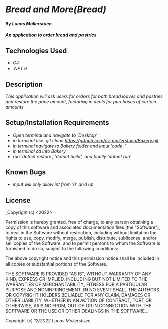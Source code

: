 # _Bread and More(Bread)_

#### By _Lucas Mollerstuen_

#### _An application to order bread and pastries_

## Technologies Used

* _C#_
* _.NET 6_

## Description

_This application will ask users for orders for both bread loaves and pastries and resturn the price amount, factoring in deals for purchases of certain amounts_

## Setup/Installation Requirements

* _Open terminal and navigate to 'Desktop'_
* _in terminal use: git clone https://github.com/oz-mollerstuen/Bakery.git_
* _in terminal navigate to Bakery folder and input 'code .'_
* _in terminal cd into Bakery_
* _run 'dotnet restore', 'dotnet build', and finally 'dotnet run'_

## Known Bugs

* _input will only allow int from '0' and up_

## License

_Copyright (c) <2022> <Lucas Mollerstuen>

Permission is hereby granted, free of charge, to any person obtaining a copy
of this software and associated documentation files (the "Software"), to deal
in the Software without restriction, including without limitation the rights
to use, copy, modify, merge, publish, distribute, sublicense, and/or sell
copies of the Software, and to permit persons to whom the Software is
furnished to do so, subject to the following conditions:

The above copyright notice and this permission notice shall be included in all
copies or substantial portions of the Software.

THE SOFTWARE IS PROVIDED "AS IS", WITHOUT WARRANTY OF ANY KIND, EXPRESS OR
IMPLIED, INCLUDING BUT NOT LIMITED TO THE WARRANTIES OF MERCHANTABILITY,
FITNESS FOR A PARTICULAR PURPOSE AND NONINFRINGEMENT. IN NO EVENT SHALL THE
AUTHORS OR COPYRIGHT HOLDERS BE LIABLE FOR ANY CLAIM, DAMAGES OR OTHER
LIABILITY, WHETHER IN AN ACTION OF CONTRACT, TORT OR OTHERWISE, ARISING FROM,
OUT OF OR IN CONNECTION WITH THE SOFTWARE OR THE USE OR OTHER DEALINGS IN THE
SOFTWARE._

Copyright (c) _12/2022_ _Lucas Mollerstuen_